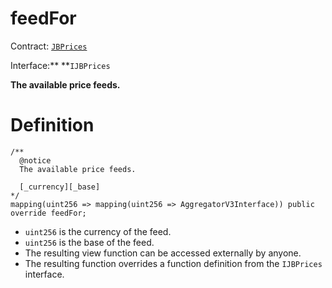 # feedFor

Contract: [`JBPrices`](../)

Interface:** **`IJBPrices`

**The available price feeds.**

# Definition

```solidity
/** 
  @notice 
  The available price feeds.

  [_currency][_base]
*/
mapping(uint256 => mapping(uint256 => AggregatorV3Interface)) public override feedFor;
```

* `uint256` is the currency of the feed.
* `uint256` is the base of the feed. 
* The resulting view function can be accessed externally by anyone. 
* The resulting function overrides a function definition from the `IJBPrices` interface.

